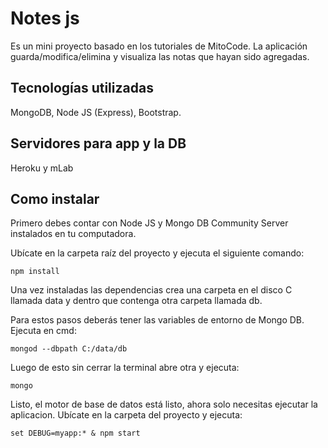 # Notes js
Es un mini proyecto basado en los tutoriales de MitoCode.
La aplicación guarda/modifica/elimina y visualiza las notas que hayan sido agregadas.

## Tecnologías utilizadas
MongoDB, Node JS (Express), Bootstrap.

## Servidores para app y la DB
Heroku y mLab

## Como instalar
Primero debes contar con Node JS y Mongo DB Community Server instalados en tu computadora.

Ubícate en la carpeta raíz del proyecto y ejecuta el siguiente comando:
```
npm install
```
Una vez instaladas las dependencias crea una carpeta en el disco C llamada data y dentro que contenga otra carpeta llamada db.

Para estos pasos deberás tener las variables de entorno de Mongo DB.
Ejecuta en cmd:
```
mongod --dbpath C:/data/db
```

Luego de esto sin cerrar la terminal abre otra y ejecuta:
```
mongo
```

Listo, el motor de base de datos está listo, ahora solo necesitas ejecutar la aplicacion.
Ubícate en la carpeta del proyecto y ejecuta:
```
set DEBUG=myapp:* & npm start
```